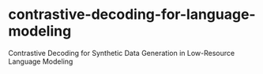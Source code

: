 # contrastive-decoding-for-language-modeling
Contrastive Decoding for Synthetic Data Generation in Low-Resource Language Modeling

